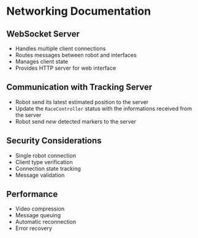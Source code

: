 # Networking Documentation

## WebSocket Server

- Handles multiple client connections
- Routes messages between robot and interfaces
- Manages client state
- Provides HTTP server for web interface


## Communication with Tracking Server

- Robot send its latest estimated position to the server
- Update the `RaceController` status with the informations received from the server
- Robot send *new* detected markers to the server

## Security Considerations

- Single robot connection
- Client type verification
- Connection state tracking
- Message validation


## Performance

- Video compression
- Message queuing
- Automatic reconnection
- Error recovery

